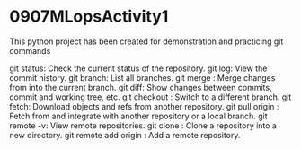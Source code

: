 # 0907MLopsActivity1

This python project has been created for demonstration and practicing git commands

git status: Check the current status of the repository.
git log: View the commit history.
git branch: List all branches.
git merge <branch-name>: Merge changes from <branch-name> into the current branch.
git diff: Show changes between commits, commit and working tree, etc.
git checkout <branch-name>: Switch to a different branch.
git fetch: Download objects and refs from another repository.
git pull origin <branch-name>: Fetch from and integrate with another repository or a local branch.
git remote -v: View remote repositories.
git clone <repository-url>: Clone a repository into a new directory.
git remote add origin <repository-url>: Add a remote repository.